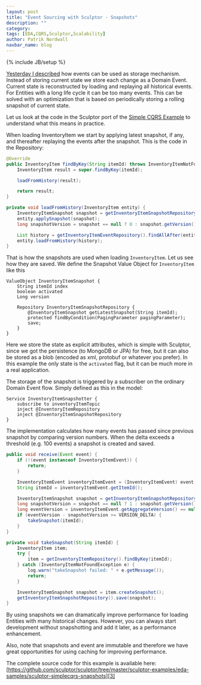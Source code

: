 ```yaml
---
layout: post
title: "Event Sourcing with Sculptor - Snapshots"
description: ""
category: 
tags: [EDA,CQRS,Sculptor,Scalability]
author: Patrik Nordwall
navbar_name: blog
---
```

{% include JB/setup %}

[Yesterday I described][1] how events can be used as storage mechanism. Instead of storing current state we store each change as a Domain Event. Current state is reconstructed by loading and replaying all historical events. For Entities with a long life cycle it can be too many events. This can be solved with an optimization that is based on periodically storing a rolling snapshot of current state.

Let us look at the code in the Sculptor port of the [Simple CQRS Example][2] to understand what this means in practice.

When loading InventoryItem we start by applying latest snapshot, if any, and thereafter replaying the events after the snapshot. This is the code in the Repository:

~~~ java
@Override
public InventoryItem findByKey(String itemId) throws InventoryItemNotFoundException {
    InventoryItem result = super.findByKey(itemId);

    loadFromHistory(result);

    return result;
}

private void loadFromHistory(InventoryItem entity) {
    InventoryItemSnapshot snapshot = getInventoryItemSnapshotRepository().getLatestSnapshot(entity.getItemId());
    entity.applySnapshot(snapshot);
    long snapshotVersion = snapshot == null ? 0 : snapshot.getVersion();

    List history = getInventoryItemEventRepository().findAllAfter(entity.getItemId(), snapshotVersion);
    entity.loadFromHistory(history);
}
~~~

That is how the snapshots are used when loading `InventoryItem`. Let us see how they are saved. We define the Snapshot Value Object for `InventoryItem` like this

~~~
ValueObject InventoryItemSnapshot {
    String itemId index
    boolean activated
    Long version

    Repository InventoryItemSnapshotRepository {
        @InventoryItemSnapshot getLatestSnapshot(String itemId);
        protected findByCondition(PagingParameter pagingParameter);
        save;
    }
}
~~~

Here we store the state as explicit attributes, which is simple with Sculptor, since we got the persistence (to MongoDB or JPA) for free, but it can also be stored as a blob (encoded as xml, protobuf or whatever you prefer). In this example the only state is the `activated` flag, but it can be much more in a real application.

The storage of the snapshot is triggered by a subscriber on the ordinary Domain Event flow. Simply defined as this in the model:

~~~
Service InventoryItemSnapshotter {
    subscribe to inventoryItemTopic
    inject @InventoryItemRepository
    inject @InventoryItemSnapshotRepository
}
~~~

The implementation calculates how many events has passed since previous snapshot by comparing version numbers. When the delta exceeds a threshold (e.g. 100 events) a snapshot is created and saved.

~~~ java
public void receive(Event event) {
    if (!(event instanceof InventoryItemEvent)) {
        return;
    }

    InventoryItemEvent inventoryItemEvent = (InventoryItemEvent) event;
    String itemId = inventoryItemEvent.getItemId();

    InventoryItemSnapshot snapshot = getInventoryItemSnapshotRepository().getLatestSnapshot(itemId);
    long snapshotVersion = snapshot == null ? 1 : snapshot.getVersion();
    long eventVersion = inventoryItemEvent.getAggregateVersion() == null ? 1 : inventoryItemEvent.getAggregateVersion();
    if (eventVersion - snapshotVersion >= VERSION_DELTA) {
        takeSnapshot(itemId);
    }
}

private void takeSnapshot(String itemId) {
    InventoryItem item;
    try {
        item = getInventoryItemRepository().findByKey(itemId);
    } catch (InventoryItemNotFoundException e) {
        log.warn("takeSnapshot failed: " + e.getMessage());
        return;
    }

    InventoryItemSnapshot snapshot = item.createSnapshot();
    getInventoryItemSnapshotRepository().save(snapshot);
}
~~~

By using snapshots we can dramatically improve performance for loading Entities with many historical changes. However, you can always start development without snapshotting and add it later, as a performance enhancement.

Also, note that snapshots and event are immutable and therefore we have great opportunities for using caching for improving performance.

The complete source code for this example is available here: [https://github.com/sculptor/sculptor/tree/master/sculptor-examples/eda-samples/sculptor-simplecqrs-snapshots][3]

   [1]: /2010/10/28/event-sourcing-with-sculptor
   [2]: http://github.com/gregoryyoung/m-r
   [3]: https://github.com/sculptor/sculptor/tree/master/sculptor-examples/eda-samples/sculptor-simplecqrs-snapshots

